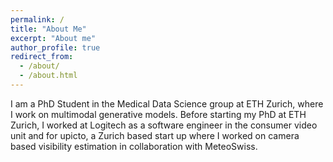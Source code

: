 ```yaml
---
permalink: /
title: "About Me"
excerpt: "About me"
author_profile: true
redirect_from: 
  - /about/
  - /about.html
---
```


I am a PhD Student in the Medical Data Science group at ETH Zurich, where I work on multimodal generative models.
Before starting my PhD at ETH Zurich, I worked at Logitech as a software engineer in the consumer video unit and for upicto, a Zurich based start up where I worked on camera based visibility estimation in collaboration with MeteoSwiss.


